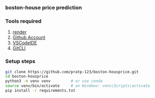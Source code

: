 ### boston-house price prediction

### Tools required

1. [render](https://render.com)
2. [Github Account](https://github.com)
3. [VSCodeIDE](https://code.visualstudio.com/)
4. [GitCLI](https://git-scm.com/book/en/v2/Getting-Started-The-Command-Line)


### Setup steps  
```bash
git clone https://github.com/pratp-123/boston-housprice.git
cd boston-housprice
python3 -m venv venv         # or use conda
source venv/bin/activate     # on Windows: venv\Scripts\activate
pip install -r requirements.txt
```



